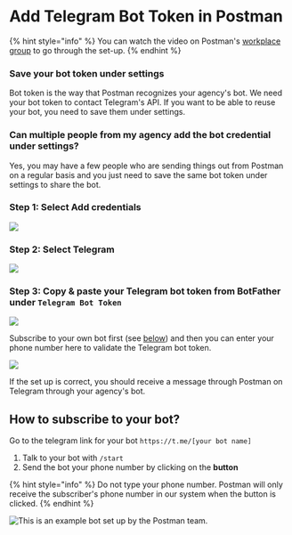 # Add Telegram Bot Token in Postman

{% hint style="info" %}
You can watch the video on Postman's [workplace group](https://onepublicservice.workplace.com/groups/postman.gov.sg/permalink/2722772607991773/) to go through the set-up.
{% endhint %}

### Save your bot token under settings

Bot token is the way that Postman recognizes your agency's bot. We need your bot token to contact Telegram's API. If you want to be able to reuse your bot, you need to save them under settings.

### Can multiple people from my agency add the bot credential under settings?

Yes, you may have a few people who are sending things out from Postman on a regular basis and you just need to save the same bot token under settings to share the bot.

### **Step 1**: Select Add credentials

![](<../../../.gitbook/assets/telegram-settings (1).png>)

### **Step 2:** Select Telegram

![](../../../.gitbook/assets/telegram-cred.png)

### Step 3: Copy & paste your Telegram bot token from **BotFather** under `Telegram Bot Token`

![](../../../.gitbook/assets/telegram-cred-token.png)

Subscribe to your own bot first (see [below](https://guide.postman.gov.sg/campaign-guide/getting-started/telegram-bot/add-telegram-bot-token-in-postman#how-to-subscribe-to-your-bot)) and then you can enter your phone number here to validate the Telegram bot token.

![](../../../.gitbook/assets/telegram-test-cred.png)

If the set up is correct, you should receive a message through Postman on Telegram through your agency's bot.

## How to subscribe to your bot?

Go to the telegram link for your bot `https://t.me/[your bot name]`

1. Talk to your bot with `/start`
2. Send the bot your phone number by clicking on the **button**

{% hint style="info" %}
Do not type your phone number. Postman will only receive the subscriber's phone number in our system when the button is clicked.
{% endhint %}

![This is an example bot set up by the Postman team.](../../../.gitbook/assets/telegram-bot-recipient-onboarding.png)
